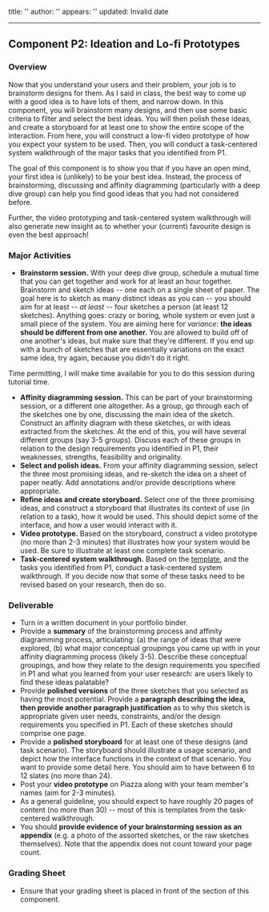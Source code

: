 title: ''
author: ''
appears: ''
updated: Invalid date

---

## Component P2: Ideation and Lo-fi Prototypes

### Overview

Now that you understand your users and their problem, your job is to brainstorm designs for them. As I said in class, the best way to come up with a good idea is to have lots of them, and narrow down. In this component, you will brainstorm many designs, and then use some basic criteria to filter and select the best ideas. You will then polish these ideas, and create a storyboard for at least one to show the entire scope of the interaction. From here, you will construct a low-fi video prototype of how you expect your system to be used. Then, you will conduct a task-centered system walkthrough of the major tasks that you identified from P1.

The goal of this component is to show you that if you have an open mind, your first idea is (unlikely) to be your best idea. Instead, the process of brainstorming, discussing and affinity diagramming (particularly with a deep dive group) can help you find good ideas that you had not considered before.

Further, the video prototyping and task-centered system walkthrough will also generate new insight as to whether your (current) favourite design is even the best approach!

### Major Activities

* **Brainstorm session.** With your deep dive group, schedule a mutual time that you can get together and work for at least an hour together. Brainstorm and sketch ideas -- one each on a single sheet of paper. The goal here is to sketch as many distinct ideas as you can -- you should aim for at least -- _at least_ -- four sketches a person (at least 12 sketches). Anything goes: crazy or boring, whole system or even just a small piece of the system. You are aiming here for _variance_: **the ideas should be different from one another.** You are allowed to build off of one another's ideas, but make sure that they're different. If you end up with a bunch of sketches that are essentially variations on the exact same idea, try again, because you didn't do it right.

Time permitting, I will make time available for you to do this session during tutorial time.

* **Affinity diagramming session.** This can be part of your brainstorming session, or a different one altogether. As a group, go through each of the sketches one by one, discussing the main idea of the sketch. Construct an affinity diagram with these sketches, or with ideas extracted from the sketches. At the end of this, you will have several different groups (say 3-5 groups). Discuss each of these groups in relation to the design requirements you identified in P1, their weaknesses, strengths, feasibility and originality.
* **Select and polish ideas.** From your affinity diagramming session, select the three most promising ideas, and re-sketch the idea on a sheet of paper neatly. Add annotations and/or provide descriptions where appropriate.
* **Refine ideas and create storyboard.** Select one of the three promising ideas, and construct a storyboard that illustrates its context of use (in relation to a task), how it would be used. This should depict some of the interface, and how a user would interact with it.
* **Video prototype.** Based on the storyboard, construct a video prototype (no more than 2-3 minutes) that illustrates how your system would be used. Be sure to illustrate at least one complete task scenario.
* **Task-centered system walkthrough.** Based on the [template](Teaching/481-tcsd-walkthrough-template.docx), and the tasks you identified from P1, conduct a task-centered system walkthrough. If you decide now that some of these tasks need to be revised based on your research, then do so.

### Deliverable

* Turn in a written document in your portfolio binder.
* Provide a **summary** of the brainstorming process and affinity diagramming process, articulating: (a) the range of ideas that were explored, (b) what major conceptual groupings you came up with in your affinity diagramming process (likely 3-5). Describe these conceptual groupings, and how they relate to the design requirements you specified in P1 and what you learned from your user research: are users likely to find these ideas palatable?
* Provide **polished versions** of the three sketches that you selected as having the most potential. Provide a **paragraph describing the idea, then provide another paragraph justification** as to why this sketch is appropriate given user needs, constraints, and/or the design requirements you specified in P1. Each of these sketches should comprise one page.
* Provide a **polished storyboard** for at least one of these designs (and task scenario). The storyboard should illustrate a usage scenario, and depict how the interface functions in the context of that scenario. You want to provide some detail here. You should aim to have between 6 to 12 slates (no more than 24).
* Post your **video prototype** on Piazza along with your team member's names (aim for 2-3 minutes).
* As a general guideline, you should expect to have roughly 20 pages of content (no more than 30) -- most of this is templates from the task-centered walkthrough.
* You should **provide evidence of your brainstorming session as an appendix** (e.g. a photo of the assorted sketches, or the raw sketches themselves). Note that the appendix does not count toward your page count.

### Grading Sheet

* Ensure that your grading sheet is placed in front of the section of this component.
